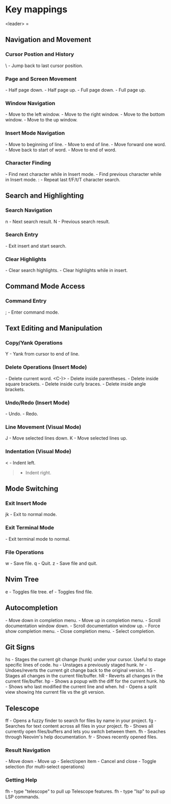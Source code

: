 # Key mappings
\<leader> = <space>

## Navigation and Movement
### Cursor Postion and History
<leader>\ - Jump back to last cursor position.

### Page and Screen Movement
<C-d> - Half page down.
<C-u> - Half page up.
<C-f> - Full page down.
<C-b> - Full page up.

### Window Navigation
<C-h> - Move to the left window.
<C-l> - Move to the right window.
<C-j> - Move to the bottom window.
<C-k> - Move to the up window.

### Insert Mode Navigation
<C-I> - Move to beginning of line.
<C-A> - Move to end of line.
<C-w> - Move forward one word.
<C-b> - Move back to start of word.
<C-e> - Move to end of word.

### Character Finding
<C-n> - Find next character while in Insert mode.
<C-p> - Find previous character while in Insert mode.
: - Repeat last f/F/t/T character search.

## Search and Highlighting
### Search Navigation
n - Next search result.
N - Previous search result.


### Search Entry
<C-s> - Exit insert and start search.

### Clear Highlights
<C-c> - Clear search highlights.
<C-c> - Clear highlights while in insert.

## Command Mode Access
### Command Entry
; - Enter command mode.

## Text Editing and Manipulation
### Copy/Yank Operations
Y - Yank from cursor to end of line.

### Delete Operations (Insert Mode)
<C-d> - Delete current word.
<C-)> - Delete inside parentheses.
<C-s><C-b> - Delete inside square brackets.
<C-c><C-b> - Delete inside curly braces.
<C-a><C-b> - Delete inside angle brackets.


### Undo/Redo (Insert Mode)
<C-u> - Undo.
<C-r><C-u> - Redo.

### Line Movement (Visual Mode)
J - Move selected lines down.
K - Move selected lines up.

### Indentation (Visual Mode)
< - Indent left.
> - Indent right.


## Mode Switching
### Exit Insert Mode
jk - Exit to normal mode.

### Exit Terminal Mode
<Esc> - Exit terminal mode to normal.

### File Operations
<leader>w - Save file.
<leader>q - Quit.
<leader>z - Save file and quit.


## Nvim Tree
<leader>e - Toggles file tree.
<leader>ef - Toggles find file.

## Autocompletion
<C-j> - Move down in completion menu.
<C-k> - Move up in completion menu.
<C-f> - Scroll documentation window down.
<C-b> - Scroll documentation window up.
<C-Space> - Force show completion menu.
<C-e> - Close completion menu.
<Enter> - Select completion.

## Git Signs
<leader>hs - Stages the current git change (hunk) under your cursor. Useful to stage specific lines of code.
<leader>hu - Unstages a previously staged hunk.
<leader>hr - Undoes/reverts the current git change back to the original version.
<leader>hS -Stages all changes in the current file/buffer.
<leader>hR - Reverts all changes in the current file/buffer.
<leader>hp - Shows a popup with the diff for the current hunk.
<leader>hb - Shows who last modified the current line and when.
<leader>hd - Opens a split view showing hte current file vs the git version.

## Telescope
<leader>ff - Opens a fuzzy finder to search for files by name in your project.
<leader>fg - Searches for text content across all files in your project.
<leader>fb - Shows all currently open files/buffers and lets you switch between them.
<leader>fh - Seaches through Neovim's help documentation.
<leader>fr - Shows recently opened files.

### Result Navigation
<C-k> - Move down
<C-j> - Move up
<Enter> - Select/open item
<Esc> - Cancel and close
<Tab> - Toggle selection (for multi-select operations)

### Getting Help
<leader>fh - type "telescope" to pull up Telescope features.
<leader>fh - type "lsp" to pull up LSP commands.
